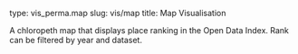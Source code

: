 type: vis_perma.map
slug: vis/map
title:  Map Visualisation

A chloropeth map that displays place ranking in the Open Data Index. Rank can be filtered by year and dataset.
